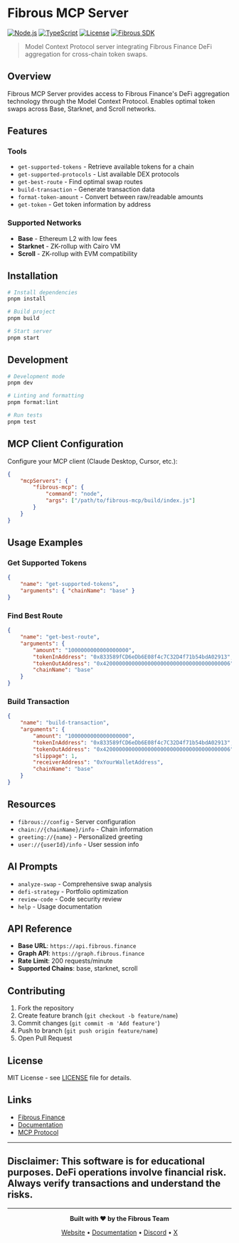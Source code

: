 # Fibrous MCP Server

[![Node.js](https://img.shields.io/badge/Node.js-18+-green.svg)](https://nodejs.org/)
[![TypeScript](https://img.shields.io/badge/TypeScript-5.0+-blue.svg)](https://www.typescriptlang.org/)
[![License](https://img.shields.io/badge/License-MIT-yellow.svg)](./LICENSE)
[![Fibrous SDK](https://img.shields.io/badge/Fibrous%20SDK-v0.5.1-purple.svg)](https://docs.fibrous.finance/)

> Model Context Protocol server integrating Fibrous Finance DeFi aggregation for cross-chain token swaps.

## Overview

Fibrous MCP Server provides access to Fibrous Finance's DeFi aggregation technology through the Model Context Protocol. Enables optimal token swaps across Base, Starknet, and Scroll networks.

## Features

### Tools

- `get-supported-tokens` - Retrieve available tokens for a chain
- `get-supported-protocols` - List available DEX protocols
- `get-best-route` - Find optimal swap routes
- `build-transaction` - Generate transaction data
- `format-token-amount` - Convert between raw/readable amounts
- `get-token` - Get token information by address

### Supported Networks

- **Base** - Ethereum L2 with low fees
- **Starknet** - ZK-rollup with Cairo VM
- **Scroll** - ZK-rollup with EVM compatibility

## Installation

```bash
# Install dependencies
pnpm install

# Build project
pnpm build

# Start server
pnpm start
```

## Development

```bash
# Development mode
pnpm dev

# Linting and formatting
pnpm format:lint

# Run tests
pnpm test
```

## MCP Client Configuration

Configure your MCP client (Claude Desktop, Cursor, etc.):

```json
{
	"mcpServers": {
		"fibrous-mcp": {
			"command": "node",
			"args": ["/path/to/fibrous-mcp/build/index.js"]
		}
	}
}
```

## Usage Examples

### Get Supported Tokens

```json
{
	"name": "get-supported-tokens",
	"arguments": { "chainName": "base" }
}
```

### Find Best Route

```json
{
	"name": "get-best-route",
	"arguments": {
		"amount": "1000000000000000000",
		"tokenInAddress": "0x833589fCD6eDb6E08f4c7C32D4f71b54bdA02913",
		"tokenOutAddress": "0x4200000000000000000000000000000000000006",
		"chainName": "base"
	}
}
```

### Build Transaction

```json
{
	"name": "build-transaction",
	"arguments": {
		"amount": "1000000000000000000",
		"tokenInAddress": "0x833589fCD6eDb6E08f4c7C32D4f71b54bdA02913",
		"tokenOutAddress": "0x4200000000000000000000000000000000000006",
		"slippage": 1,
		"receiverAddress": "0xYourWalletAddress",
		"chainName": "base"
	}
}
```

## Resources

- `fibrous://config` - Server configuration
- `chain://{chainName}/info` - Chain information
- `greeting://{name}` - Personalized greeting
- `user://{userId}/info` - User session info

## AI Prompts

- `analyze-swap` - Comprehensive swap analysis
- `defi-strategy` - Portfolio optimization
- `review-code` - Code security review
- `help` - Usage documentation

## API Reference

- **Base URL**: `https://api.fibrous.finance`
- **Graph API**: `https://graph.fibrous.finance`
- **Rate Limit**: 200 requests/minute
- **Supported Chains**: base, starknet, scroll

## Contributing

1. Fork the repository
2. Create feature branch (`git checkout -b feature/name`)
3. Commit changes (`git commit -m 'Add feature'`)
4. Push to branch (`git push origin feature/name`)
5. Open Pull Request

## License

MIT License - see [LICENSE](./LICENSE) file for details.

## Links

- [Fibrous Finance](https://fibrous.finance/)
- [Documentation](https://docs.fibrous.finance/)
- [MCP Protocol](https://modelcontextprotocol.io/)

---

## **Disclaimer**: This software is for educational purposes. DeFi operations involve financial risk. Always verify transactions and understand the risks.

---

<div align="center">

**Built with ❤️ by the Fibrous Team**

[Website](https://fibrous.finance/) • [Documentation](https://docs.fibrous.finance/) • [Discord](https://discord.gg/fibrous) • [X](https://x.com/fibrousfinance)

</div>
